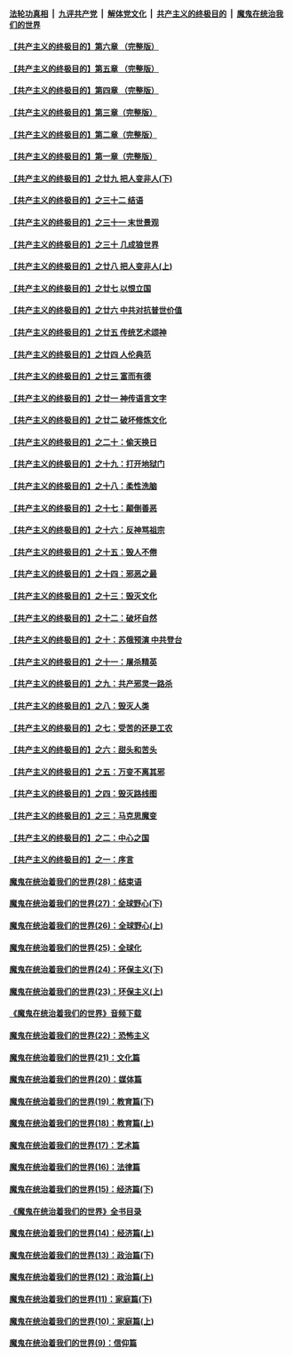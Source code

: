 

####  [法轮功真相](../../../../basic/blob/master/README.md?t=07072202) &nbsp;|&nbsp; [九评共产党](../../../../9ping.md/blob/master/README.md?t=07072202) &nbsp;|&nbsp; [解体党文化](../../../../jtdwh.md/blob/master/README.md?t=07072202)  &nbsp;|&nbsp; [共产主义的终极目的](../../../../gczydzjmd.md/blob/master/README.md?t=07072202) &nbsp;|&nbsp; [魔鬼在统治我们的世界](../../../../mgztzwmdsj.md/blob/master/README.md?t=07072202) 

#### [【共产主义的终极目的】第六章 （完整版）](../pages/nsc422/n11428913.md?t=07072202) 

#### [【共产主义的终极目的】第五章 （完整版）](../pages/nsc422/n11428912.md?t=07072202) 

#### [【共产主义的终极目的】第四章 （完整版）](../pages/nsc422/n11428907.md?t=07072202) 

#### [【共产主义的终极目的】第三章（完整版）](../pages/nsc422/n11428848.md?t=07072202) 

#### [【共产主义的终极目的】第二章（完整版）](../pages/nsc422/n11428831.md?t=07072202) 

#### [【共产主义的终极目的】第一章（完整版）](../pages/nsc422/n11417651.md?t=07072202) 

#### [【共产主义的终极目的】之廿九 把人变非人(下)](../pages/nsc422/n11344140.md?t=07072202) 

#### [【共产主义的终极目的】之三十二 结语](../pages/nsc422/n11360535.md?t=07072202) 

#### [【共产主义的终极目的】之三十一 末世景观](../pages/nsc422/n11351129.md?t=07072202) 

#### [【共产主义的终极目的】之三十 几成狼世界](../pages/nsc422/n11348280.md?t=07072202) 

#### [【共产主义的终极目的】之廿八 把人变非人(上)](../pages/nsc422/n11340492.md?t=07072202) 

#### [【共产主义的终极目的】之廿七 以恨立国](../pages/nsc422/n11336944.md?t=07072202) 

#### [【共产主义的终极目的】之廿六 中共对抗普世价值](../pages/nsc422/n11324785.md?t=07072202) 

#### [【共产主义的终极目的】之廿五 传统艺术颂神](../pages/nsc422/n11296396.md?t=07072202) 

#### [【共产主义的终极目的】之廿四 人伦典范](../pages/nsc422/n11296397.md?t=07072202) 

#### [【共产主义的终极目的】之廿三 富而有德](../pages/nsc422/n11283598.md?t=07072202) 

#### [【共产主义的终极目的】之廿一 神传语言文字](../pages/nsc422/n11263265.md?t=07072202) 

#### [【共产主义的终极目的】之廿二 破坏修炼文化](../pages/nsc422/n11245728.md?t=07072202) 

#### [【共产主义的终极目的】之二十：偷天换日](../pages/nsc422/n11238846.md?t=07072202) 

#### [【共产主义的终极目的】之十九：打开地狱门](../pages/nsc422/n11206376.md?t=07072202) 

#### [【共产主义的终极目的】之十八：柔性洗脑](../pages/nsc422/n11199994.md?t=07072202) 

#### [【共产主义的终极目的】之十七：颠倒善恶](../pages/nsc422/n11179782.md?t=07072202) 

#### [【共产主义的终极目的】之十六：反神骂祖宗](../pages/nsc422/n11166798.md?t=07072202) 

#### [【共产主义的终极目的】之十五：毁人不倦](../pages/nsc422/n11166792.md?t=07072202) 

#### [【共产主义的终极目的】之十四：邪恶之最](../pages/nsc422/n11150249.md?t=07072202) 

#### [【共产主义的终极目的】之十三：毁灭文化](../pages/nsc422/n11135227.md?t=07072202) 

#### [【共产主义的终极目的】之十二：破坏自然](../pages/nsc422/n11135214.md?t=07072202) 

#### [【共产主义的终极目的】之十：苏俄预演 中共登台](../pages/nsc422/n11118424.md?t=07072202) 

#### [【共产主义的终极目的】之十一：屠杀精英](../pages/nsc422/n11118442.md?t=07072202) 

#### [【共产主义的终极目的】之九：共产邪灵一路杀](../pages/nsc422/n11114139.md?t=07072202) 

#### [【共产主义的终极目的】之八：毁灭人类](../pages/nsc422/n11108503.md?t=07072202) 

#### [【共产主义的终极目的】之七：受苦的还是工农](../pages/nsc422/n11101809.md?t=07072202) 

#### [【共产主义的终极目的】之六：甜头和苦头](../pages/nsc422/n11096971.md?t=07072202) 

#### [【共产主义的终极目的】之五：万变不离其邪](../pages/nsc422/n11091285.md?t=07072202) 

#### [【共产主义的终极目的】之四：毁灭路线图](../pages/nsc422/n11086284.md?t=07072202) 

#### [【共产主义的终极目的】之三：马克思魔变](../pages/nsc422/n11061941.md?t=07072202) 

#### [【共产主义的终极目的】之二：中心之国](../pages/nsc422/n11047728.md?t=07072202) 

#### [【共产主义的终极目的】之一：序言](../pages/nsc422/n11086077.md?t=07072202) 

#### [魔鬼在统治着我们的世界(28)：结束语](../pages/nsc422/n10936246.md?t=07072202) 

#### [魔鬼在统治着我们的世界(27)：全球野心(下)](../pages/nsc422/n10928319.md?t=07072202) 

#### [魔鬼在统治着我们的世界(26)：全球野心(上)](../pages/nsc422/n10900318.md?t=07072202) 

#### [魔鬼在统治着我们的世界(25)：全球化](../pages/nsc422/n10788205.md?t=07072202) 

#### [魔鬼在统治着我们的世界(24)：环保主义(下)](../pages/nsc422/n10695307.md?t=07072202) 

#### [魔鬼在统治着我们的世界(23)：环保主义(上)](../pages/nsc422/n10688613.md?t=07072202) 

#### [《魔鬼在统治着我们的世界》音频下载](../pages/nsc422/n10635553.md?t=07072202) 

#### [魔鬼在统治着我们的世界(22)：恐怖主义](../pages/nsc422/n10614727.md?t=07072202) 

#### [魔鬼在统治着我们的世界(21)：文化篇](../pages/nsc422/n10597706.md?t=07072202) 

#### [魔鬼在统治着我们的世界(20)：媒体篇](../pages/nsc422/n10586579.md?t=07072202) 

#### [魔鬼在统治着我们的世界(19)：教育篇(下)](../pages/nsc422/n10564808.md?t=07072202) 

#### [魔鬼在统治着我们的世界(18)：教育篇(上)](../pages/nsc422/n10526970.md?t=07072202) 

#### [魔鬼在统治着我们的世界(17)：艺术篇](../pages/nsc422/n10499093.md?t=07072202) 

#### [魔鬼在统治着我们的世界(16)：法律篇](../pages/nsc422/n10485969.md?t=07072202) 

#### [魔鬼在统治着我们的世界(15)：经济篇(下)](../pages/nsc422/n10469975.md?t=07072202) 

#### [《魔鬼在统治着我们的世界》全书目录](../pages/nsc422/n10464261.md?t=07072202) 

#### [魔鬼在统治着我们的世界(14)：经济篇(上)](../pages/nsc422/n10457370.md?t=07072202) 

#### [魔鬼在统治着我们的世界(13)：政治篇(下)](../pages/nsc422/n10448270.md?t=07072202) 

#### [魔鬼在统治着我们的世界(12)：政治篇(上)](../pages/nsc422/n10444576.md?t=07072202) 

#### [魔鬼在统治着我们的世界(11)：家庭篇(下)](../pages/nsc422/n10440961.md?t=07072202) 

#### [魔鬼在统治着我们的世界(10)：家庭篇(上)](../pages/nsc422/n10435448.md?t=07072202) 

#### [魔鬼在统治着我们的世界(9)：信仰篇](../pages/nsc422/n10432159.md?t=07072202) 


